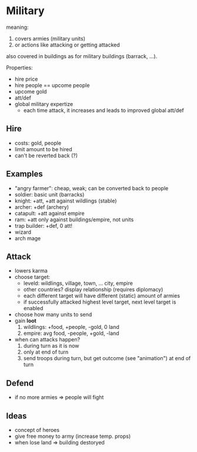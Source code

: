 
# Military

meaning:

1. covers armies (military units)
1. or actions like attacking or getting attacked

also covered in buildings as for military buildings (barrack, ...).

Properties:

* hire price
* hire people == upcome people
* upcome gold
* att/def
* global military expertize
    - each time attack, it increases and leads to improved global att/def

## Hire

* costs: gold, people
* limit amount to be hired
* can't be reverted back (?)

## Examples

* "angry farmer": cheap, weak; can be converted back to people
* soldier: basic unit (barracks)
* knight: +att, +att against wildlings (stable)
* archer: +def (archery)
* catapult: +att against empire
* ram: +att only against buildings/empire, not units
* trap builder: +def, 0 att!
* wizard
* arch mage

## Attack

* lowers karma
* choose target:
    * leveld: wildlings, village, town, ... city, empire
    * other countries? display relationship (requires diplomacy)
    * each different target will have different (static) amount of armies
    * if successfully attacked highest level target, next level target is enabled
* choose how many units to send
* gain **loot**
    1. wildlings: +food, +people, -gold, 0 land
    1. empire: avg food, -people, +gold, -land
* when can attacks happen?
    1. during turn as it is now
    1. only at end of turn
    1. send troops during turn, but get outcome (see "animation") at end of turn

## Defend

* if no more armies => people will fight

## Ideas

* concept of heroes
* give free money to army (increase temp. props)
* when lose land => building destoryed

